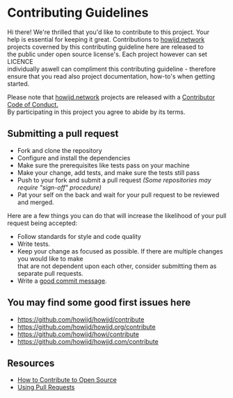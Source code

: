 # Contributing Guidelines

Hi there! We're thrilled that you'd like to contribute to this project. Your   
help is essential for keeping it great. Contributions to [howijd.network]  
projects coverned by this contributing guideline here are released to  
the public under open source license's. Each project however can set LICENCE  
individually aswell can compliment this contributing guideline - therefore  
ensure that you read also project documentation, how-to's when getting started.

Please note that [howijd.network] projects are released with a [Contributor Code of Conduct.](howijd-coc)  
By participating in this project you agree to abide by its terms.

[howijd.network]: https://howijd.network
[howijd-coc]: repos/.github/CODE_OF_CONDUCT.md

## Submitting a pull request

- Fork and clone the repository
- Configure and install the dependencies
- Make sure the prerequisites like tests pass on your machine
- Make your change, add tests, and make sure the tests still pass
- Push to your fork and submit a pull request *(Some repositories may require "sign-off" procedure)*
- Pat your self on the back and wait for your pull request to be reviewed and merged.

Here are a few things you can do that will increase the likelihood of your pull request being accepted:

- Follow standards for style and code quality
- Write tests.
- Keep your change as focused as possible. If there are multiple changes you would like to make  
  that are not dependent upon each other, consider submitting them as separate pull requests.
- Write a [good commit message](http://tbaggery.com/2008/04/19/a-note-about-git-commit-messages.html).

## You may find some good first issues here

- https://github.com/howijd/howijd/contribute
- https://github.com/howijd/howijd.org/contribute
- https://github.com/howijd/howi/contribute
- https://github.com/howijd/howijd.com/contribute

## Resources

- [How to Contribute to Open Source](https://opensource.guide/how-to-contribute/)
- [Using Pull Requests](https://help.github.com/articles/about-pull-requests/)
